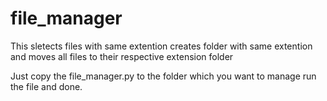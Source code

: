 # file_manager
This sletects files with same extention creates folder with 
same extention and moves all files to their respective extension folder 

Just copy the file_manager.py to the folder which you want to manage run the file and done.
